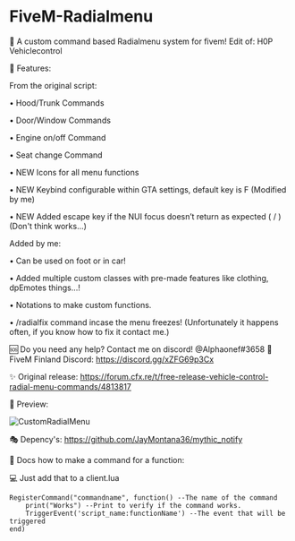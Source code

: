 # FiveM-Radialmenu
🎈 A custom command based Radialmenu system for fivem! Edit of:  H0P Vehiclecontrol

🎃 Features:

   From the original script:
  
   • Hood/Trunk Commands

   • Door/Window Commands

   • Engine on/off Command

   • Seat change Command

   • NEW Icons for all menu functions

   • NEW Keybind configurable within GTA settings, default key is F (Modified by me)

   • NEW Added escape key if the NUI focus doesn’t return as expected ( /    ) (Don't think works...)

   Added by me:
   
   • Can be used on foot or in car!

   • Added multiple custom classes with pre-made features like clothing, dpEmotes things...!

   • Notations to make custom functions.

   • /radialfix command incase the menu freezes! (Unfortunately it happens often, if you know how to fix it contact me.)

🆘 Do you need any help? Contact me on discord! @Alphaonef#3658
💬 FiveM Finland Discord: https://discord.gg/xZFG69p3Cx

✨ Original release: https://forum.cfx.re/t/free-release-vehicle-control-radial-menu-commands/4813817

📸 Preview:

 ![CustomRadialMenu](https://user-images.githubusercontent.com/71275992/160847156-1035fbb7-d854-4a65-bc74-8d5f0273c200.PNG)

🎭 Depency's: https://github.com/JayMontana36/mythic_notify

📃 Docs how to make a command for a function:

💻 Just add that to a client.lua

```
RegisterCommand("commandname", function() --The name of the command
    print("Works") --Print to verify if the command works.
    TriggerEvent('script_name:functionName') --The event that will be triggered 
end)
